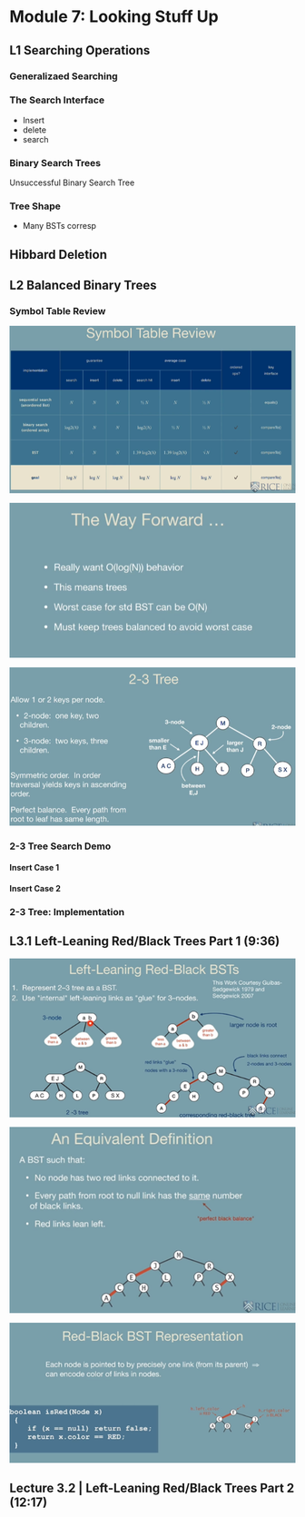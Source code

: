 # Module 7: Looking Stuff Up

## L1 Searching Operations

### Generalizaed Searching



### The Search Interface

* Insert&#x20;
* delete
* search

### Binary Search Trees

Unsuccessful Binary Search Tree



### Tree Shape

* Many BSTs corresp

## Hibbard Deletion



## L2 Balanced Binary Trees

### Symbol Table Review

![](<.gitbook/assets/image (5).png>)

![](<.gitbook/assets/image (4).png>)

![](<.gitbook/assets/image (3).png>)

### 2-3 Tree Search Demo

#### Insert Case 1

#### Insert Case 2

### 2-3 Tree: Implementation



## L3.1  Left-Leaning Red/Black Trees Part 1 (9:36)

![](<.gitbook/assets/image (1).png>)

![](.gitbook/assets/image.png)

![](<.gitbook/assets/image (2).png>)

## Lecture 3.2 | Left-Leaning Red/Black Trees Part 2 (12:17)
